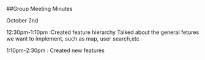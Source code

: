 ##Group Meeting Minutes

October 2nd

12:30pm-1:10pm :Created feature hierarchy 
Talked about the general fetures we want to implement, such as map, user search,etc

1:10pm-2:30pm : Created new features
